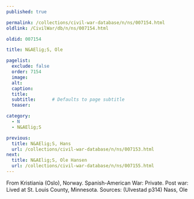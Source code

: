 ```yaml
---
published: true

permalink: /collections/civil-war-database/n/ns/007154.html
oldlink: /CivilWar/db/n/ns/007154.html

oldid: 007154

title: N&AElig;S, Ole

pagelist:
  exclude: false
  order: 7154
  image: 
  alt:
  caption:
  title:
  subtitle:      # Defaults to page subtitle
  teaser:

category: 
  - N 
  - N&AElig;S

previous:
  title: N&AElig;S, Hans
  url: /collections/civil-war-database/n/ns/007153.html  
next:
  title: N&AElig;S, Ole Hansen
  url: /collections/civil-war-database/n/ns/007155.html   
---
```

From Kristiania (Oslo), Norway. Spanish-American War: Private. Post war: Lived at St. Louis County, Minnesota. Sources: (Ulvestad p314) &#147;Nass, Ole&#148;